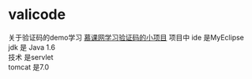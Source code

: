 # valicode
关于验证码的demo学习
[慕课网学习验证码的小项目](https://www.imooc.com/learn/1213)
项目中 
ide 是MyEclipse <br>
jdk  是 Java 1.6  <br>
技术 是servlet <br>
tomcat 是7.0 <br>
